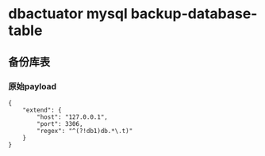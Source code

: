 # dbactuator mysql backup-database-table

## 备份库表


### 原始payload
```
{
    "extend": {
        "host": "127.0.0.1",
        "port": 3306,
        "regex": "^(?!db1)db.*\.t)"
    }
}

```